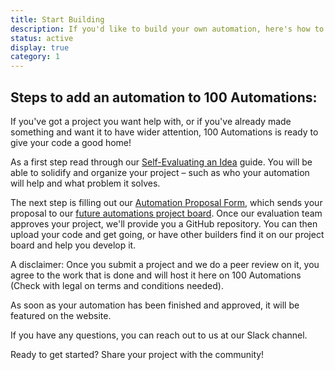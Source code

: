 ```yaml
---
title: Start Building
description: If you'd like to build your own automation, here's how to get started
status: active
display: true
category: 1
---
```


## Steps to add an automation to 100 Automations:

If you've got a project you want help with, or if you've already made something and want it to have wider attention, 100 Automations is ready to give your code a good home!

As a first step read through our [Self-Evaluating an Idea](/guides/self-evaluating-new-automation-idea.html) guide. You will be able to solidify and organize your project – such as who your automation will help and what problem it solves.

The next step is filling out our [Automation Proposal Form](https://forms.gle/daURL7woEeCNans89), which sends your proposal to our [future automations project board](https://github.com/100Automations/futureautomations/projects/1). Once our evaluation team approves your project, we'll provide you a GitHub repository. You can then upload your code and get going, or have other builders find it on our project board and help you develop it. 

A disclaimer: Once you submit a project and we do a peer review on it, you agree to the work that is done and will host it here on 100 Automations (Check with legal on terms and conditions needed).

As soon as your automation has been finished and approved, it will be featured on the website.

If you have any questions, you can reach out to us at our Slack channel.

Ready to get started?
Share your project with the community!

